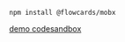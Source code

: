 ```
npm install @flowcards/mobx
```

[demo codesandbox](https://codesandbox.io/s/flowcardsmobix-gt3g5?file=/src/App.tsx)
